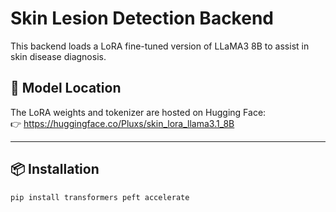 # Skin Lesion Detection Backend

This backend loads a LoRA fine-tuned version of LLaMA3 8B to assist in skin disease diagnosis.

## 🔗 Model Location

The LoRA weights and tokenizer are hosted on Hugging Face:  
👉 https://huggingface.co/Pluxs/skin_lora_llama3.1_8B

---

## 📦 Installation

```bash
pip install transformers peft accelerate
